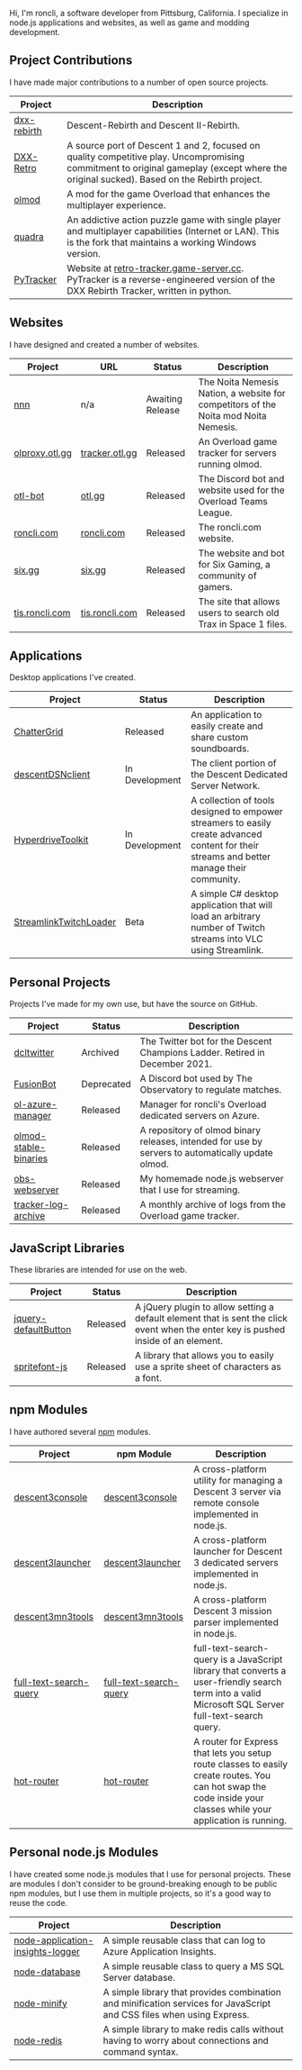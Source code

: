 Hi, I'm roncli, a software developer from Pittsburg, California.  I specialize in node.js applications and websites, as well as game and modding development.

## Project Contributions
I have made major contributions to a number of open source projects.

| Project | Description |
|---|---|
| [dxx-rebirth](https://github.com/dxx-rebirth/dxx-rebirth) | Descent-Rebirth and Descent II-Rebirth. |
| [DXX-Retro](https://github.com/CDarrow/DXX-Retro) | A source port of Descent 1 and 2, focused on quality competitive play. Uncompromising commitment to original gameplay (except where the original sucked). Based on the Rebirth project. |
| [olmod](https://github.com/overload-development-community/olmod) | A mod for the game Overload that enhances the multiplayer experience. |
| [quadra](https://github.com/roncli/quadra) | An addictive action puzzle game with single player and multiplayer capabilities (Internet or LAN). This is the fork that maintains a working Windows version. |
| [PyTracker](https://github.com/PuDLeZ/PyTracker) | Website at [retro-tracker.game-server.cc](http://retro-tracker.game-server.cc/). PyTracker is a reverse-engineered version of the DXX Rebirth Tracker, written in python. |

## Websites
I have designed and created a number of websites.

| Project | URL | Status | Description |
|---|---|---|---|
| [nnn](https://github.com/roncli/nnn) | n/a | Awaiting Release | The Noita Nemesis Nation, a website for competitors of the Noita mod Noita Nemesis. |
| [olproxy.otl.gg](https://github.com/overload-development-community/olproxy.otl.gg) | [tracker.otl.gg](https://tracker.otl.gg) | Released | An Overload game tracker for servers running olmod. |
| [otl-bot](https://github.com/overload-development-community/otl-bot) | [otl.gg](https://otl.gg) | Released | The Discord bot and website used for the Overload Teams League. |
| [roncli.com](https://github.com/roncli/roncli.com) | [roncli.com](https://roncli.com) | Released | The roncli.com website. |
| [six.gg](https://github.com/roncli/six.gg) | [six.gg](https://six.gg) | Released | The website and bot for Six Gaming, a community of gamers. |
| [tis.roncli.com](https://github.com/roncli/tis.roncli.com) | [tis.roncli.com](https://tis.roncli.com) | Released | The site that allows users to search old Trax in Space 1 files. |

## Applications
Desktop applications I've created.

| Project | Status | Description |
|---|---|---|
| [ChatterGrid](https://github.com/roncli/ChatterGrid) | Released | An application to easily create and share custom soundboards. |
| [descentDSNclient](https://github.com/roncli/descentDSNclient) | In Development | The client portion of the Descent Dedicated Server Network. |
| [HyperdriveToolkit](https://github.com/roncli/HyperdriveToolkit) | In Development | A collection of tools designed to empower streamers to easily create advanced content for their streams and better manage their community. |
| [StreamlinkTwitchLoader](https://github.com/roncli/StreamlinkTwitchLoader) | Beta | A simple C# desktop application that will load an arbitrary number of Twitch streams into VLC using Streamlink. |

## Personal Projects
Projects I've made for my own use, but have the source on GitHub.

| Project | Status | Description |
|---|---|---|
| [dcltwitter](https://github.com/roncli/dcltwitter) | Archived | The Twitter bot for the Descent Champions Ladder.  Retired in December 2021. |
| [FusionBot](https://github.com/roncli/FusionBot) | Deprecated | A Discord bot used by The Observatory to regulate matches. |
| [ol-azure-manager](https://github.com/overload-development-community/ol-azure-manager) | Released | Manager for roncli's Overload dedicated servers on Azure. |
| [olmod-stable-binaries](https://github.com/overload-development-community/olmod-stable-binaries) | Released | A repository of olmod binary releases, intended for use by servers to automatically update olmod. |
| [obs-webserver](https://github.com/roncli/obs-webserver) | Released | My homemade node.js webserver that I use for streaming. |
| [tracker-log-archive](https://github.com/overload-development-community/tracker-log-archive) | Released | A monthly archive of logs from the Overload game tracker. |

## JavaScript Libraries
These libraries are intended for use on the web.

| Project | Status | Description |
|---|---|---|
| [jquery-defaultButton](https://github.com/roncli/jquery-defaultButton) | Released | A jQuery plugin to allow setting a default element that is sent the click event when the enter key is pushed inside of an element. |
| [spritefont-js](https://github.com/roncli/spritefont-js) | Released | A library that allows you to easily use a sprite sheet of characters as a font. |

## npm Modules
I have authored several [npm](https://npmjs.com) modules.

| Project | npm Module | Description |
|---|---|---|
| [descent3console](https://github.com/roncli/descent3console) | [descent3console](https://www.npmjs.com/package/descent3console) | A cross-platform utility for managing a Descent 3 server via remote console implemented in node.js.
| [descent3launcher](https://github.com/roncli/descent3launcher) | [descent3launcher](https://www.npmjs.com/package/descent3launcher) | A cross-platform launcher for Descent 3 dedicated servers implemented in node.js.
| [descent3mn3tools](https://github.com/roncli/descent3mn3tools) | [descent3mn3tools](https://www.npmjs.com/package/descent3mn3tools) | A cross-platform Descent 3 mission parser implemented in node.js.
| [full-text-search-query](https://github.com/roncli/full-text-search-query) | [full-text-search-query](https://www.npmjs.com/package/full-text-search-query) | full-text-search-query is a JavaScript library that converts a user-friendly search term into a valid Microsoft SQL Server full-text-search query. |
| [hot-router](https://github.com/roncli/hot-router) | [hot-router](https://www.npmjs.com/package/hot-router) | A router for Express that lets you setup route classes to easily create routes. You can hot swap the code inside your classes while your application is running. |

## Personal node.js Modules
I have created some node.js modules that I use for personal projects.  These are modules I don't consider to be ground-breaking enough to be public npm modules, but I use them in multiple projects, so it's a good way to reuse the code.

| Project | Description |
|---|---|
| [node-application-insights-logger](https://github.com/roncli/node-application-insights-logger) | A simple reusable class that can log to Azure Application Insights. |
| [node-database](https://github.com/roncli/node-database) | A simple reusable class to query a MS SQL Server database. |
| [node-minify](https://github.com/roncli/node-minify) | A simple library that provides combination and minification services for JavaScript and CSS files when using Express. |
| [node-redis](https://github.com/roncli/node-redis) | A simple library to make redis calls without having to worry about connections and command syntax. |

